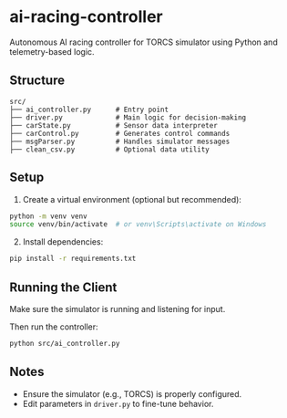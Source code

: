 # ai-racing-controller
Autonomous AI racing controller for TORCS simulator using Python and telemetry-based logic.

## Structure
```
src/
├── ai_controller.py      # Entry point
├── driver.py             # Main logic for decision-making
├── carState.py           # Sensor data interpreter
├── carControl.py         # Generates control commands
├── msgParser.py          # Handles simulator messages
├── clean_csv.py          # Optional data utility
```

## Setup

1. Create a virtual environment (optional but recommended):
```bash
python -m venv venv
source venv/bin/activate  # or venv\Scripts\activate on Windows
```

2. Install dependencies:
```bash
pip install -r requirements.txt
```

## Running the Client

Make sure the simulator is running and listening for input.

Then run the controller:
```bash
python src/ai_controller.py
```

## Notes

- Ensure the simulator (e.g., TORCS) is properly configured.
- Edit parameters in `driver.py` to fine-tune behavior.
